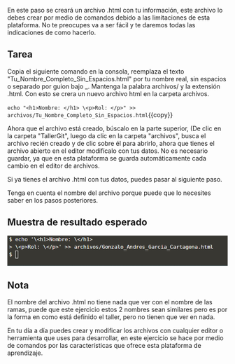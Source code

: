 En este paso se creará un archivo .html con tu información, este archivo lo debes crear por medio de comandos debido a las limitaciones de esta plataforma. No te preocupes va a ser fácil y te daremos todas las indicaciones de como hacerlo.

## Tarea

Copia el siguiente comando en la consola, reemplaza el texto "Tu_Nombre_Completo_Sin\_Espacios.html" por tu nombre real, sin espacios o separado por guion bajo _. Mantenga la palabra archivos/ y la extensión .html. Con esto se crera un nuevo archivo html en la carpeta archivos.

`echo "<h1>Nombre: </h1>
\<p>Rol: </p>" >> archivos/Tu_Nombre_Completo_Sin_Espacios.html`{{copy}}

Ahora que el archivo está creado, búscalo en la parte superior, (De clic en la carpeta "TallerGit", luego da clic en la carpeta "archivos", busca el archivo recién creado y de clic sobre él para abrirlo, ahora que tienes el archivo abierto en el editor modifícalo con tus datos. No es necesario guardar, ya que en esta plataforma se guarda automáticamente cada cambio en el editor de archivos.

Si ya tienes el archivo .html con tus datos, puedes pasar al siguiente paso.

Tenga en cuenta el nombre del archivo porque puede que lo necesites saber en los pasos posteriores.

## Muestra de resultado esperado

![Resultado esperado](./assets/6.png)

## Nota

El nombre del archivo .html no tiene nada que ver con el nombre de las ramas, puede que este ejercicio estos 2 nombres sean similares pero es por la forma en como está definido el taller, pero no tienen que ver en nada.

En tu día a día puedes crear y modificar los archivos con cualquier editor o herramienta que uses para desarrollar, en este ejercicio se hace por medio de comandos por las características que ofrece esta plataforma de aprendizaje.
